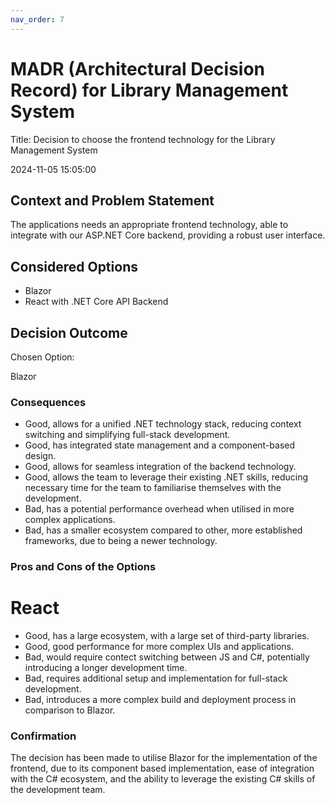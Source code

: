 ```yaml
---
nav_order: 7
---
```

# MADR (Architectural Decision Record) for Library Management System

Title: Decision to choose the frontend technology for the Library Management System

2024-11-05 15:05:00

## Context and Problem Statement

The applications needs an appropriate frontend technology, able to integrate with our ASP.NET Core backend, providing a robust user interface.

## Considered Options

* Blazor
* React with .NET Core API Backend

## Decision Outcome

Chosen Option:

Blazor

### Consequences

* Good, allows for a unified .NET technology stack, reducing context switching and simplifying full-stack development.
* Good, has integrated state management and a component-based design.
* Good, allows for seamless integration of the backend technology.
* Good, allows the team to leverage their existing .NET skills, reducing necessary time for the team to familiarise themselves with the development.
* Bad, has a potential performance overhead when utilised in more complex applications.
* Bad, has a smaller ecosystem compared to other, more established frameworks, due to being a newer technology.

### Pros and Cons of the Options

# React

* Good, has a large ecosystem, with a large set of third-party libraries.
* Good, good performance for more complex UIs and applications. 
* Bad, would require contect switching between JS and C#, potentially introducing a longer development time.
* Bad, requires additional setup and implementation for full-stack development.
* Bad, introduces a more complex build and deployment process in comparison to Blazor.


### Confirmation

The decision has been made to utilise Blazor for the implementation of the frontend, due to its component based implementation, ease of integration with the C# ecosystem, and the ability to leverage the existing C# skills of the development team.

